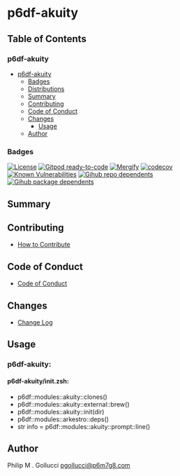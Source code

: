 # p6df-akuity

## Table of Contents


### p6df-akuity
- [p6df-akuity](#p6df-akuity)
  - [Badges](#badges)
  - [Distributions](#distributions)
  - [Summary](#summary)
  - [Contributing](#contributing)
  - [Code of Conduct](#code-of-conduct)
  - [Changes](#changes)
    - [Usage](#usage)
  - [Author](#author)

### Badges

[![License](https://img.shields.io/badge/License-Apache%202.0-yellowgreen.svg)](https://opensource.org/licenses/Apache-2.0)
[![Gitpod ready-to-code](https://img.shields.io/badge/Gitpod-ready--to--code-blue?logo=gitpod)](https://gitpod.io/#https://github.com/p6m7g8/p6df-akuity)
[![Mergify](https://img.shields.io/endpoint.svg?url=https://gh.mergify.io/badges/p6m7g8/p6df-akuity/&style=flat)](https://mergify.io)
[![codecov](https://codecov.io/gh/p6m7g8/p6df-akuity/branch/master/graph/badge.svg?token=14Yj1fZbew)](https://codecov.io/gh/p6m7g8/p6df-akuity)
[![Known Vulnerabilities](https://snyk.io/test/github/p6m7g8/p6df-akuity/badge.svg?targetFile=package.json)](https://snyk.io/test/github/p6m7g8/p6df-akuity?targetFile=package.json)
[![Gihub repo dependents](https://badgen.net/github/dependents-repo/p6m7g8/p6df-akuity)](https://github.com/p6m7g8/p6df-akuity/network/dependents?dependent_type=REPOSITORY)
[![Gihub package dependents](https://badgen.net/github/dependents-pkg/p6m7g8/p6df-akuity)](https://github.com/p6m7g8/p6df-akuity/network/dependents?dependent_type=PACKAGE)

## Summary

## Contributing

- [How to Contribute](CONTRIBUTING.md)

## Code of Conduct

- [Code of Conduct](https://github.com/p6m7g8/.github/blob/master/CODE_OF_CONDUCT.md)

## Changes

- [Change Log](CHANGELOG.md)

## Usage

### p6df-akuity:

#### p6df-akuity/init.zsh:

- p6df::modules::akuity::clones()
- p6df::modules::akuity::external::brew()
- p6df::modules::akuity::init(dir)
- p6df::modules::arkestro::deps()
- str info = p6df::modules::akuity::prompt::line()



## Author

Philip M . Gollucci <pgollucci@p6m7g8.com>
